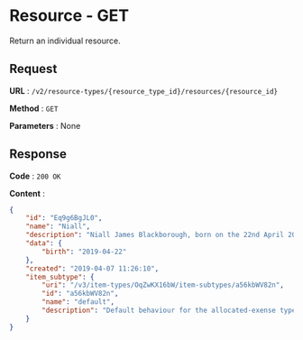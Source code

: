 # Resource - GET

Return an individual resource.

## Request

**URL** : `/v2/resource-types/{resource_type_id}/resources/{resource_id}`

**Method** : `GET`

**Parameters** : None

## Response

**Code** : `200 OK`

**Content** : 
```json
{
    "id": "Eq9g6BgJL0",
    "name": "Niall",
    "description": "Niall James Blackborough, born on the 22nd April 2019 at 17:46, these are all the expenses we have recorded for him.",
    "data": {
        "birth": "2019-04-22"
    },
    "created": "2019-04-07 11:26:10",
    "item_subtype": {
        "uri": "/v3/item-types/OqZwKX16bW/item-subtypes/a56kbWV82n",
        "id": "a56kbWV82n",
        "name": "default",
        "description": "Default behaviour for the allocated-exense type"
    }
}
```
